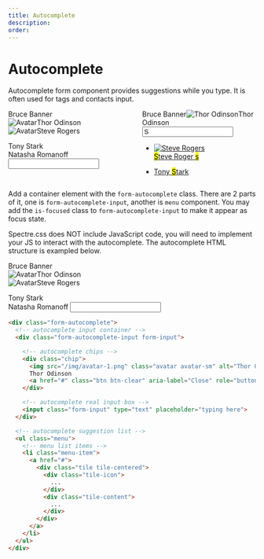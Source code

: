 ```yaml
---
title: Autocomplete
description: 
order: 
---
```


# Autocomplete

Autocomplete form component provides suggestions while you type. It is often used for tags and contacts input.

 
<div class="docs-demo columns">
  <div class="column col-9 col-xs-12">
    <div class="form-group">
      <div class="form-autocomplete">
        <div class="form-autocomplete-input form-input"><span class="chip">Bruce Banner</span>
          <div class="chip"><img class="avatar avatar-sm" src="/img/avatar-1.png" alt="Avatar">Thor Odinson</div>
          <div class="chip"><img class="avatar avatar-sm" src="/img/avatar-4.png" alt="Avatar">Steve Rogers</div>
          <div class="chip">
            <figure class="avatar avatar-sm" data-initial="TS" style="background-color: #5755d9;"></figure>Tony Stark
          </div><span class="chip active">Natasha Romanoff</span>
          <input class="form-input" type="text" placeholder="">
        </div>
      </div>
    </div>
  </div>
  <div class="column col-9 col-xs-12">
    <div class="form-group">
      <div class="form-autocomplete">
        <div class="form-autocomplete-input form-input is-focused"><span class="chip">Bruce Banner<a class="btn btn-clear" href="#" aria-label="Close" role="button"></a></span><span class="chip"><img class="avatar avatar-sm" src="/img/avatar-1.png" alt="Thor Odinson">Thor Odinson<a class="btn btn-clear" href="#" aria-label="Close" role="button"></a></span>
          <div class="has-icon-left">
            <input class="form-input" type="text" placeholder="" value="S"><i class="form-icon loading"></i>
          </div>
        </div>
        <ul class="menu">
          <li class="menu-item"><a href="#autocomplete">
              <div class="tile tile-centered">
                <div class="tile-icon"><img class="avatar avatar-sm" src="/img/avatar-4.png" alt="Steve Rogers"></div>
                <div class="tile-content">
                  <mark>S</mark>teve Roger
                  <mark>s</mark>
                </div>
              </div></a></li>
          <li class="menu-item"><a href="#autocomplete">
              <div class="tile tile-centered">
                <div class="tile-icon">
                  <figure class="avatar avatar-sm" data-initial="TS" style="background-color: #5755d9;"></figure>
                </div>
                <div class="tile-content">Tony 
                  <mark>S</mark>tark
                </div>
              </div></a></li>
        </ul>
      </div>
    </div>
  </div>
</div>

Add a container element with the `form-autocomplete` class. There are 2 parts of it, one is `form-autocomplete-input`, another is `menu` component. You may add the `is-focused` class to `form-autocomplete-input` to make it appear as focus state.

 Spectre.css does NOT include JavaScript code, you will need to implement your JS to interact with the autocomplete. The autocomplete HTML structure is exampled below.

 
<div class="docs-demo columns">
  <div class="column col-9 col-xs-12">
    <div class="form-group">
      <div class="form-autocomplete autocomplete-oneline">
        <div class="form-autocomplete-input form-input"><span class="chip">Bruce Banner</span>
          <div class="chip"><img class="avatar avatar-sm" src="/img/avatar-1.png" alt="Avatar">Thor Odinson</div>
          <div class="chip"><img class="avatar avatar-sm" src="/img/avatar-4.png" alt="Avatar">Steve Rogers</div>
          <div class="chip">
            <figure class="avatar avatar-sm" data-initial="TS" style="background-color: #5755d9;"></figure>Tony Stark
          </div><span class="chip active">Natasha Romanoff</span>
          <input class="form-input" type="text" placeholder="">
        </div>
      </div>
    </div>
  </div>
</div>

```html
<div class="form-autocomplete">
  <!-- autocomplete input container -->
  <div class="form-autocomplete-input form-input">

    <!-- autocomplete chips -->
    <div class="chip">
      <img src="/img/avatar-1.png" class="avatar avatar-sm" alt="Thor Odinson">
      Thor Odinson
      <a href="#" class="btn btn-clear" aria-label="Close" role="button"></a>
    </div>

    <!-- autocomplete real input box -->
    <input class="form-input" type="text" placeholder="typing here">
  </div>

  <!-- autocomplete suggestion list -->
  <ul class="menu">
    <!-- menu list items -->
    <li class="menu-item">
      <a href="#">
        <div class="tile tile-centered">
          <div class="tile-icon">
            ...
          </div>
          <div class="tile-content">
            ...
          </div>
        </div>
      </a>
    </li>
  </ul>
</div>
```